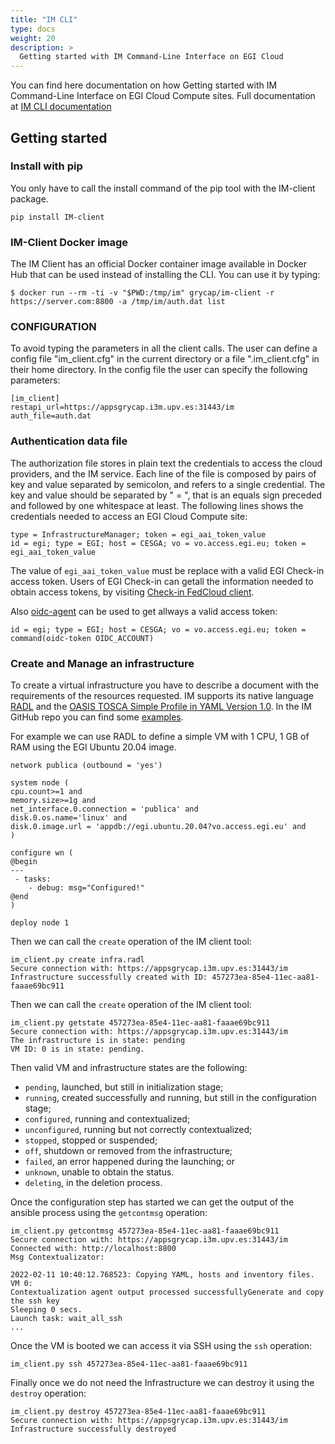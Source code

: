 ```yaml
---
title: "IM CLI"
type: docs
weight: 20
description: >
  Getting started with IM Command-Line Interface on EGI Cloud
---
```



You can find here documentation on how Getting started with IM Command-Line
Interface on EGI Cloud Compute sites. Full documentation at
[IM CLI documentation](https://imdocs.readthedocs.io/en/latest/client.html)

## Getting started

### Install with pip

You only have to call the install command of the pip tool with the IM-client
package.

```shell
pip install IM-client
```

### IM-Client Docker image

The IM Client has an official Docker container image available in Docker Hub
that can be used instead of installing the CLI. You can use it by typing:

<!-- markdownlint-disable line-length -->

```shell
$ docker run --rm -ti -v "$PWD:/tmp/im" grycap/im-client -r https://server.com:8800 -a /tmp/im/auth.dat list
```

<!-- markdownlint-disable line-length -->

### CONFIGURATION

To avoid typing the parameters in all the client calls. The user can define a
config file "im_client.cfg" in the current directory or a file ".im_client.cfg"
in their home directory. In the config file the user can specify the following
parameters:

```shell
[im_client]
restapi_url=https://appsgrycap.i3m.upv.es:31443/im
auth_file=auth.dat
```

### Authentication data file

The authorization file stores in plain text the credentials to access the cloud
providers, and the IM service. Each line of the file is composed by pairs of key
and value separated by semicolon, and refers to a single credential. The key and
value should be separated by " = ", that is an equals sign preceded and followed
by one whitespace at least. The following lines shows the credentials needed to
access an EGI Cloud Compute site:

<!-- markdownlint-disable line-length -->

```shell
type = InfrastructureManager; token = egi_aai_token_value
id = egi; type = EGI; host = CESGA; vo = vo.access.egi.eu; token = egi_aai_token_value
```

<!-- markdownlint-disable line-length -->

The value of ``egi_aai_token_value`` must be replace with a valid EGI Check-in
access token. Users of EGI Check-in can getall the information needed to obtain
access tokens, by visiting [Check-in FedCloud client](https://aai.egi.eu/fedcloud/).

Also [oidc-agent](https://indigo-dc.gitbook.io/oidc-agent/) can be used to get
allways a valid access token:

<!-- markdownlint-disable line-length -->

```shell
id = egi; type = EGI; host = CESGA; vo = vo.access.egi.eu; token = command(oidc-token OIDC_ACCOUNT)
```

<!-- markdownlint-disable line-length -->

### Create and Manage an infrastructure

To create a virtual infrastructure you have to describe a document with the
requirements of the resources requested. IM supports its native language
[RADL](https://imdocs.readthedocs.io/en/latest/radl.html) and the
[OASIS TOSCA Simple Profile in YAML Version 1.0](http://docs.oasis-open.org/tosca/TOSCA-Simple-Profile-YAML/v1.0/csprd02/TOSCA-Simple-Profile-YAML-v1.0-csprd02.html). In the IM GitHub repo
you can find some [examples](https://github.com/grycap/im/tree/master/examples).

For example we can use RADL to define a simple VM with 1 CPU, 1 GB of RAM
using the EGI Ubuntu 20.04 image.

<!-- markdownlint-disable line-length -->

```shell
network publica (outbound = 'yes')

system node (
cpu.count>=1 and
memory.size>=1g and
net_interface.0.connection = 'publica' and
disk.0.os.name='linux' and
disk.0.image.url = 'appdb://egi.ubuntu.20.04?vo.access.egi.eu' and
)

configure wn (
@begin
---
 - tasks:
    - debug: msg="Configured!"
@end
)

deploy node 1
```

Then we can call the ``create`` operation of the IM client tool:

```shell
im_client.py create infra.radl
Secure connection with: https://appsgrycap.i3m.upv.es:31443/im 
Infrastructure successfully created with ID: 457273ea-85e4-11ec-aa81-faaae69bc911
```

Then we can call the ``create`` operation of the IM client tool:

```shell
im_client.py getstate 457273ea-85e4-11ec-aa81-faaae69bc911
Secure connection with: https://appsgrycap.i3m.upv.es:31443/im 
The infrastructure is in state: pending
VM ID: 0 is in state: pending.
```

<!-- markdownlint-enable line-length -->

Then valid VM and infrastructure states are the following:

- ``pending``, launched, but still in initialization stage;
- ``running``, created successfully and running, but still in the
  configuration stage;
- ``configured``, running and contextualized;
- ``unconfigured``, running but not correctly contextualized;
- ``stopped``, stopped or suspended;
- ``off``, shutdown or removed from the infrastructure;
- ``failed``, an error happened during the launching; or
- ``unknown``, unable to obtain the status.
- ``deleting``, in the deletion process.

Once the configuration step has started we can get the output of the ansible
process using the ``getcontmsg`` operation:

<!-- markdownlint-disable line-length -->

```shell
im_client.py getcontmsg 457273ea-85e4-11ec-aa81-faaae69bc911
Secure connection with: https://appsgrycap.i3m.upv.es:31443/im 
Connected with: http://localhost:8800
Msg Contextualizator: 

2022-02-11 10:40:12.768523: Copying YAML, hosts and inventory files.
VM 0:
Contextualization agent output processed successfullyGenerate and copy the ssh key
Sleeping 0 secs.
Launch task: wait_all_ssh
...

```

Once the VM is booted we can access it via SSH using the ``ssh`` operation:

```shell
im_client.py ssh 457273ea-85e4-11ec-aa81-faaae69bc911
```

Finally once we do not need the Infrastructure we can destroy it using the ``destroy``
operation:

```shell
im_client.py destroy 457273ea-85e4-11ec-aa81-faaae69bc911
Secure connection with: https://appsgrycap.i3m.upv.es:31443/im 
Infrastructure successfully destroyed
```

<!-- markdownlint-enable line-length -->